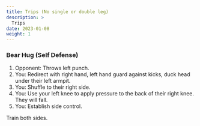 ```yaml
---
title: Trips (No single or double leg)
description: >
  Trips
date: 2023-01-08
weight: 1
---
```


### Bear Hug (Self Defense)

1. Opponent: Throws left punch.
2. You: Redirect with right hand, left hand guard against kicks, duck head under their left armpit.
3. You: Shuffle to their right side.
4. You: Use your left knee to apply pressure to the back of their right knee. They will fall.
5. You: Establish side control.

Train both sides.



